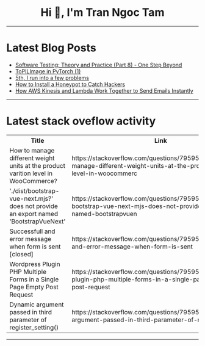 <h1 align="center">Hi 👋, I'm Tran Ngoc Tam</h1>

---

# Latest Blog Posts 
<!-- BLOG-POST-LIST:START -->
- [Software Testing: Theory and Practice &lpar;Part 8&rpar; - One Step Beyond](https://dev.to/kuniwak/software-testing-theory-and-practice-part-8-one-step-beyond-55k6)
- [ToPILImage in PyTorch &lpar;1&rpar;](https://dev.to/hyperkai/topilimage-in-pytorch-1-kb6)
- [5th, I run into a few problems](https://dev.to/bruce_doctor_515422886dae/5th-i-run-into-a-few-problems-4bg3)
- [How to Install a Honeypot to Catch Hackers](https://dev.to/pawanjswal/how-to-install-a-honeypot-to-catch-hackers-48ao)
- [How AWS Kinesis and Lambda Work Together to Send Emails Instantly](https://dev.to/pratikshya_behera_/how-aws-kinesis-and-lambda-work-together-to-send-emails-instantly-1gai)
<!-- BLOG-POST-LIST:END -->

---

# Latest stack oveflow activity
<table>
  <tr><th>Title</th><th>Link</th></tr>
  <!-- STACKOVERFLOW:START --><tr><td>How to manage different weight units at the product varition level in WooCommerce?</td><td>https://stackoverflow.com/questions/79595548/how-to-manage-different-weight-units-at-the-product-varition-level-in-woocommerc</td></tr><tr><td>&#39;./dist/bootstrap-vue-next.mjs?&#39; does not provide an export named &#39;BootstrapVueNext&#39;</td><td>https://stackoverflow.com/questions/79595484/dist-bootstrap-vue-next-mjs-does-not-provide-an-export-named-bootstrapvuen</td></tr><tr><td>Successfull and error message when form is sent [closed]</td><td>https://stackoverflow.com/questions/79595179/successfull-and-error-message-when-form-is-sent</td></tr><tr><td>Wordpress Plugin PHP Multiple Forms in a Single Page Empty Post Request</td><td>https://stackoverflow.com/questions/79595142/wordpress-plugin-php-multiple-forms-in-a-single-page-empty-post-request</td></tr><tr><td>Dynamic argument passed in third parameter of register_setting&lpar;&rpar;</td><td>https://stackoverflow.com/questions/79595114/dynamic-argument-passed-in-third-parameter-of-register-setting</td></tr><!-- STACKOVERFLOW:END -->
</table>

---


